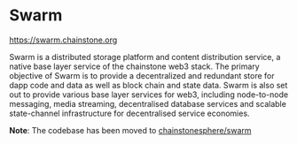 # Swarm

https://swarm.chainstone.org

Swarm is a distributed storage platform and content distribution service, a native base layer service of the chainstone web3 stack. The primary objective of Swarm is to provide a decentralized and redundant store for dapp code and data as well as block chain and state data. Swarm is also set out to provide various base layer services for web3, including node-to-node messaging, media streaming, decentralised database services and scalable state-channel infrastructure for decentralised service economies.

**Note**: The codebase has been moved to [chainstonesphere/swarm](https://github.com/chainstone-networksphere/swarm)
